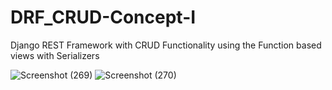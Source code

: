 # DRF_CRUD-Concept-I
Django REST Framework with CRUD Functionality using the Function based views with Serializers

![Screenshot (269)](https://user-images.githubusercontent.com/115407251/235366328-979f8244-3c47-4ec0-a139-0c0fe03a6df6.png)
![Screenshot (270)](https://user-images.githubusercontent.com/115407251/235366334-d582dd3e-845a-4c60-ad2c-7df90663248a.png)

